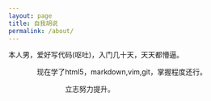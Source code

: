 ```yaml
---
layout: page
title: 自我胡说
permalink: /about/
---
```


本人男，爱好写代码(呕吐)，入门几十天，天天都懵逼。

　　　　现在学了html5，markdown,vim,git，掌握程度还行。

　　　　　　　　立志努力提升。